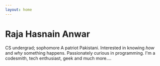 ```yaml
---
layout: home
---
```

# Raja Hasnain Anwar

CS undergrad; sophomore
A patriot Pakistani. Interested in knowing <em>how</em> and <em>why</em> something happens. Passionately curious in programming. I'm a codesmith, tech enthusiast, geek and much more....
